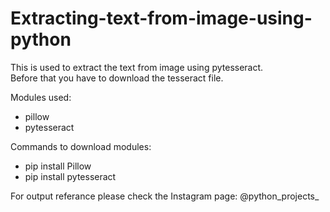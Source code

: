 # Extracting-text-from-image-using-python
This is used to extract the text from image using pytesseract.  
Before that you have to download the tesseract file.

Modules used:
  - pillow
  - pytesseract
  
Commands to download modules:
  - pip install Pillow
  - pip install pytesseract
  
For output referance please check the Instagram page: @python_projects_
